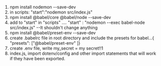 1. npm install nodemon --save-dev
2. in scripts: "start":"nodemon src/index.js"
3. npm install @babel/core @babel/node --save-dev
4. add to "start" in "scripts" .... "start" : "nodemon --exec babel-node src/index.js" 
--It shouldn't change anything
5. npm install @babel/preset-env --save-dev 
6. create .babelrc file in root directory and include the presets for babel...{ "presets": ["@babel/preset-env" ]}
7. create .env file, write my_secret = my secret!!1
8. index.js, import dotenv/config and other import statements that will work if they have been exported.